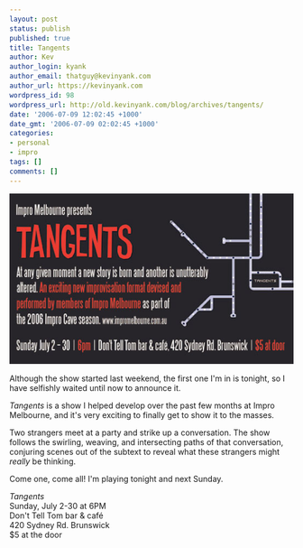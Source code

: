 ```yaml
---
layout: post
status: publish
published: true
title: Tangents
author: Kev
author_login: kyank
author_email: thatguy@kevinyank.com
author_url: https://kevinyank.com
wordpress_id: 98
wordpress_url: http://old.kevinyank.com/blog/archives/tangents/
date: '2006-07-09 12:02:45 +1000'
date_gmt: '2006-07-09 02:02:45 +1000'
categories:
- personal
- impro
tags: []
comments: []
---
```

<p><img alt="Tangents Flyer" id="image97" src="/assets/wp-content/uploads/2006/07/tangents_flyer.jpg" /></p>
<p>Although the show started last weekend, the first one I'm in is tonight, so I have selfishly waited until now to announce it.</p>
<p><cite>Tangents</cite> is a show I helped develop over the past few months at Impro Melbourne, and it's very exciting to finally get to show it to the masses.</p>
<p>Two strangers meet at a party and strike up a conversation. The show follows the swirling, weaving, and intersecting paths of that conversation, conjuring scenes out of the subtext to reveal what these strangers might <em>really</em> be thinking.</p>
<p>Come one, come all! I'm playing tonight and next Sunday.</p>
<p><cite>Tangents</cite><br />
Sunday, July 2-30 at 6PM<br />
Don't Tell Tom bar & café<br />
420 Sydney Rd. Brunswick<br />
$5 at the door</p>
